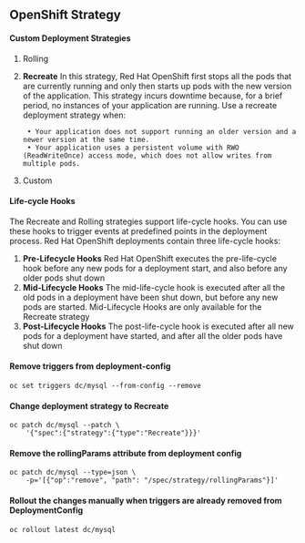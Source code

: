 ## OpenShift Strategy


#### Custom Deployment Strategies

1. Rolling
2. **Recreate**
    In this strategy, Red Hat OpenShift first stops all the pods that are currently running and only then starts up pods with the new version of the application. This strategy incurs downtime because, for a brief period, no instances of your application are running.
    Use a recreate deployment strategy when:

        • Your application does not support running an older version and a newer version at the same time.
        • Your application uses a persistent volume with RWO (ReadWriteOnce) access mode, which does not allow writes from multiple pods.
        
3. Custom

#### Life-cycle Hooks

The Recreate and Rolling strategies support life-cycle hooks. You can use these hooks to trigger events at predefined points in the deployment process. Red Hat OpenShift deployments contain three life-cycle hooks:

1. **Pre-Lifecycle Hooks**
    Red Hat OpenShift executes the pre-life-cycle hook before any new pods for a deployment start, and also before any older pods shut down
2. **Mid-Lifecycle Hooks**
    The mid-life-cycle hook is executed after all the old pods in a deployment have been shut down, but before any new pods are started. Mid-Lifecycle Hooks are only available for the Recreate strategy
3. **Post-Lifecycle Hooks**
    The post-life-cycle hook is executed after all new pods for a deployment have started, and after all the older pods have shut down


#### Remove triggers from deployment-config
    oc set triggers dc/mysql --from-config --remove

#### Change deployment strategy to Recreate
    oc patch dc/mysql --patch \ 
        '{"spec":{"strategy":{"type":"Recreate"}}}'

#### Remove the rollingParams attribute from deployment config
    oc patch dc/mysql --type=json \
        -p='[{"op":"remove", "path": "/spec/strategy/rollingParams"}]'

#### Rollout the changes manually when triggers are already removed from DeploymentConfig
    oc rollout latest dc/mysql
